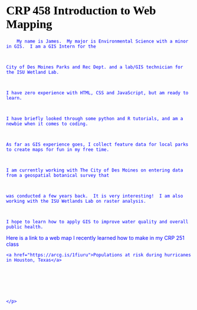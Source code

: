 <html>



<head>



<title>CRP 458</title>



<h1>CRP 458 Introduction to Web Mapping</h1>



<style>



body {color: blue;}



h1 {font-family: times new roman;



	font-size: 32px;



	color: black}



</style>



<body>



<p>



		My name is James.  My major is Environmental Science with a minor in GIS.  I am a GIS Intern for the 



	City of Des Moines Parks and Rec Dept. and a lab/GIS technician for the ISU Wetland Lab.



	I have zero experience with HTML, CSS and JavaScript, but am ready to learn.  



	I have briefly looked through some python and R tutorials, and am a newbie when it comes to coding.  



	As far as GIS experience goes, I collect feature data for local parks to create maps for fun in my free time.



	I am currently working with The City of Des Moines on entering data from a geospatial botanical survey that 



	was conducted a few years back.  It is very interesting!  I am also working with the ISU Wetlands Lab on raster analysis.



	I hope to learn how to apply GIS to improve water quality and overall public health.



	



Here is a link to a web map I recently learned how to make in my CRP 251 class



	<a href="https://arcg.is/1fiuru">Populations at risk during hurricanes in Houston, Texas</a>



	



	</p>







</head>



</body>



</html>
